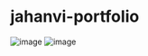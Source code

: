 # jahanvi-portfolio
![image](https://user-images.githubusercontent.com/77480160/147352345-d00f741f-e022-40c3-9545-0dd8e868d48b.png)
![image](https://user-images.githubusercontent.com/77480160/147352380-8e3baa44-daee-4cf1-9df1-e5b524166a69.png)
